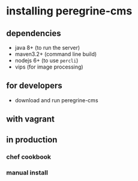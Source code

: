 # installing peregrine-cms

## dependencies

- java 8+ (to run the server)
- maven3.2+ (command line build)
- nodejs 6+ (to use `percli`)
- vips (for image processing)

## for developers
- download and run peregrine-cms

## with vagrant

## in production

### chef cookbook

### manual install
